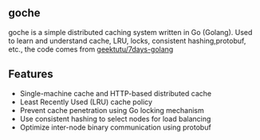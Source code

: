 ## goche

goche is a simple distributed caching system written in Go (Golang). Used to learn and understand cache, LRU, locks, consistent hashing,protobuf, etc., the code comes from [geektutu/7days-golang](https://github.com/geektutu/7days-golang)

## Features

- Single-machine cache and HTTP-based distributed cache
- Least Recently Used (LRU) cache policy
- Prevent cache penetration using Go locking mechanism
- Use consistent hashing to select nodes for load balancing
- Optimize inter-node binary communication using protobuf

